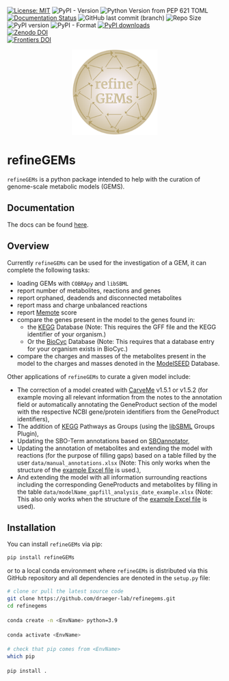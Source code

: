 [![License: MIT](https://img.shields.io/badge/License-MIT-yellow.svg)](https://opensource.org/licenses/MIT)
![PyPI - Version](https://img.shields.io/pypi/v/refineGEMs?label=refineGEMs&color=B4A069&style=flat-square)
![Python Version from PEP 621 TOML](https://img.shields.io/python/required-version-toml?tomlFilePath=https%3A%2F%2Fraw.githubusercontent.com%2Fdraeger-lab%2Frefinegems%2Fmain%2Fpyproject.toml)
[![Documentation Status](https://readthedocs.org/projects/refinegems/badge/?version=latest)](https://refinegems.readthedocs.io/en/latest/?badge=latest)
![GitHub last commit (branch)](https://img.shields.io/github/last-commit/draeger-lab/refinegems/main)
![Repo Size](https://img.shields.io/github/repo-size/draeger-lab/refinegems)
![PyPI version](https://img.shields.io/pypi/v/refinegems?label=PyPI%20package&color=neongreen)
![PyPI - Format](https://img.shields.io/pypi/format/refinegems)
[![PyPI downloads](https://img.shields.io/pypi/dm/refinegems.svg)](https://pypistats.org/packages/refinegems)  
[![Zenodo DOI](https://img.shields.io/badge/DOI-10.5281%2Fzenodo.8270303-B4A069?style=flat-square&logo=zenodo&logoColor=white)](https://zenodo.org/badge/latestdoi/359867657)  
[![Frontiers DOI](https://img.shields.io/badge/Frontiers%20DOI-10.3389%2Ffbinf.2023.1214074-B4A069?style=flat-square)](https://www.frontiersin.org/articles/10.3389/fbinf.2023.1214074/full)

<p align="center">
<img src="https://github.com/draeger-lab/refinegems/raw/main/docs/source/images/refineGEMs_logo.png" height="200"/>
</p>

# refineGEMs
`refineGEMs` is a python package intended to help with the curation of genome-scale metabolic models (GEMS).

## Documentation
The docs can be found [here](https://refinegems.readthedocs.io/en/latest/).

## Overview

Currently `refineGEMs` can be used for the investigation of a GEM, it can complete the following tasks:

- loading GEMs with `COBRApy` and `libSBML`
- report number of metabolites, reactions and genes
- report orphaned, deadends and disconnected metabolites
- report mass and charge unbalanced reactions
- report [Memote](https://memote.readthedocs.io/en/latest/index.html) score
- compare the genes present in the model to the genes found in:
  - the [KEGG](https://www.genome.jp/kegg/kegg1.html) Database (Note: This requires the GFF file and the KEGG identifier of your organism.)
  - Or the [BioCyc](https://biocyc.org) Database (Note: This requires that a database entry for your organism exists in BioCyc.)
- compare the charges and masses of the metabolites present in the model to the charges and masses denoted in the [ModelSEED](https://modelseed.org/) Database.

Other applications of `refineGEMs` to curate a given model include: 

- The correction of a model created with [CarveMe](https://github.com/cdanielmachado/carveme) v1.5.1 or v1.5.2 (for example moving all relevant information from the notes to the annotation field or automatically annotating the GeneProduct section of the model with the respective NCBI gene/protein identifiers from the GeneProduct identifiers),
- The addition of [KEGG](https://www.genome.jp/kegg/kegg1.html) Pathways as Groups (using the [libSBML](https://synonym.caltech.edu/software/libsbml/5.18.0/docs/formatted/python-api/classlibsbml_1_1_groups_model_plugin.html) Groups Plugin),
- Updating the SBO-Term annotations based on [SBOannotator](https://github.com/draeger-lab/SBOannotator),
- Updating the annotation of metabolites and extending the model with reactions (for the purpose of filling gaps) based on a table filled by the user `data/manual_annotations.xlsx` (Note: This only works when the structure of the [example Excel file](https://github.com/draeger-lab/refinegems/blob/5eac900d9848b5ae5faf0055db72a986e7ba64e8/data/manual_curation.xlsx) is used.),
- And extending the model with all information surrounding reactions including the corresponding GeneProducts and metabolites by filling in the table `data/modelName_gapfill_analysis_date_example.xlsx` (Note: This also only works when the structure of the [example Excel file](https://github.com/draeger-lab/refinegems/blob/5eac900d9848b5ae5faf0055db72a986e7ba64e8/data/modelName_gapfill_analysis_date_example.xlsx) is used).

## Installation

You can install `refineGEMs` via pip:

```bash
pip install refineGEMs

```

or to a local conda environment where `refineGEMs` is distributed via this GitHub repository and all dependencies are denoted in the `setup.py` file:

```bash
# clone or pull the latest source code
git clone https://github.com/draeger-lab/refinegems.git
cd refinegems

conda create -n <EnvName> python=3.9

conda activate <EnvName>

# check that pip comes from <EnvName>
which pip

pip install .

```
